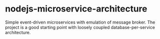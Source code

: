 # nodejs-microservice-architecture
Simple event-driven microservices with emulation of message broker. The project is a good starting point with loosely coupled database-per-service architecture.
